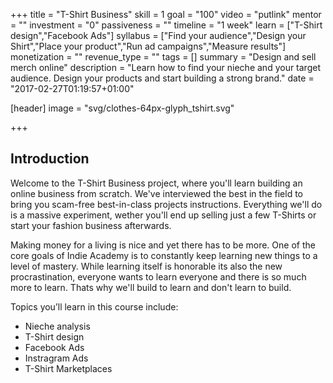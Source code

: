 +++
title = "T-Shirt Business"
skill = 1
goal = "100"
video = "putlink"
mentor = ""
investment = "0"
passiveness = ""
timeline = "1 week"
learn = ["T-Shirt design","Facebook Ads"]
syllabus = ["Find your audience","Design your Shirt","Place your product","Run ad campaigns","Measure results"]
monetization = ""
revenue_type = ""
tags = []
summary = "Design and sell merch online"
description = "Learn how to find your nieche and your target audience. Design your products and start building a strong brand."
date = "2017-02-27T01:19:57+01:00"

[header]
  image = "svg/clothes-64px-glyph_tshirt.svg"

+++
## Introduction
Welcome to the T-Shirt Business project, where you'll learn building an online business from scratch. We've interviewed the best in the field to bring you scam-free best-in-class projects instructions. Everything we'll do is a massive experiment, wether you'll end up selling just a few T-Shirts or start your fashion business afterwards.

Making money for a living is nice and yet there has to be more. One of the core goals of Indie Academy is to constantly keep learning new things to a level of mastery. While learning itself is honorable its also the new procrastination, everyone wants to learn everyone and there is so much more to learn. Thats why we'll build to learn and don't learn to build.

Topics you’ll learn in this course include:

- Nieche analysis
- T-Shirt design
- Facebook Ads
- Instragram Ads
- T-Shirt Marketplaces
